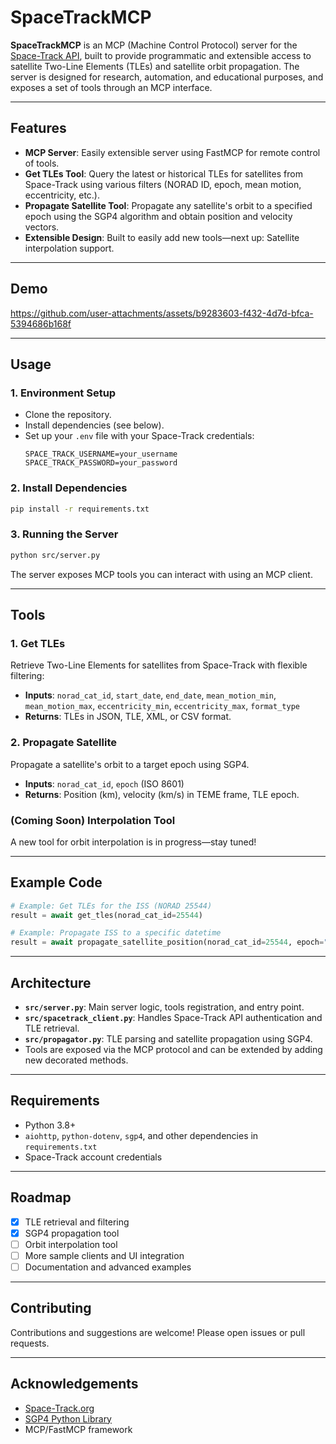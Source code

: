 # SpaceTrackMCP

**SpaceTrackMCP** is an MCP (Machine Control Protocol) server for the [Space-Track API](https://www.space-track.org/), built to provide programmatic and extensible access to satellite Two-Line Elements (TLEs) and satellite orbit propagation. The server is designed for research, automation, and educational purposes, and exposes a set of tools through an MCP interface.

---

## Features

- **MCP Server**: Easily extensible server using FastMCP for remote control of tools.
- **Get TLEs Tool**: Query the latest or historical TLEs for satellites from Space-Track using various filters (NORAD ID, epoch, mean motion, eccentricity, etc.).
- **Propagate Satellite Tool**: Propagate any satellite's orbit to a specified epoch using the SGP4 algorithm and obtain position and velocity vectors.
- **Extensible Design**: Built to easily add new tools—next up: Satellite interpolation support.
---

## Demo


https://github.com/user-attachments/assets/b9283603-f432-4d7d-bfca-5394686b168f


---

## Usage

### 1. Environment Setup

- Clone the repository.
- Install dependencies (see below).
- Set up your `.env` file with your Space-Track credentials:
  ```
  SPACE_TRACK_USERNAME=your_username
  SPACE_TRACK_PASSWORD=your_password
  ```

### 2. Install Dependencies

```bash
pip install -r requirements.txt
```

### 3. Running the Server

```bash
python src/server.py
```

The server exposes MCP tools you can interact with using an MCP client.

---

## Tools

### 1. Get TLEs

Retrieve Two-Line Elements for satellites from Space-Track with flexible filtering:

- **Inputs**: `norad_cat_id`, `start_date`, `end_date`, `mean_motion_min`, `mean_motion_max`, `eccentricity_min`, `eccentricity_max`, `format_type`
- **Returns**: TLEs in JSON, TLE, XML, or CSV format.

### 2. Propagate Satellite

Propagate a satellite's orbit to a target epoch using SGP4.

- **Inputs**: `norad_cat_id`, `epoch` (ISO 8601)
- **Returns**: Position (km), velocity (km/s) in TEME frame, TLE epoch.

### (Coming Soon) Interpolation Tool

A new tool for orbit interpolation is in progress—stay tuned!

---

## Example Code

```python
# Example: Get TLEs for the ISS (NORAD 25544)
result = await get_tles(norad_cat_id=25544)

# Example: Propagate ISS to a specific datetime
result = await propagate_satellite_position(norad_cat_id=25544, epoch="2025-07-15T00:00:00Z")
```

---

## Architecture

- **`src/server.py`**: Main server logic, tools registration, and entry point.
- **`src/spacetrack_client.py`**: Handles Space-Track API authentication and TLE retrieval.
- **`src/propagator.py`**: TLE parsing and satellite propagation using SGP4.
- Tools are exposed via the MCP protocol and can be extended by adding new decorated methods.

---

## Requirements

- Python 3.8+
- `aiohttp`, `python-dotenv`, `sgp4`, and other dependencies in `requirements.txt`
- Space-Track account credentials

---


## Roadmap

- [x] TLE retrieval and filtering
- [x] SGP4 propagation tool
- [ ] Orbit interpolation tool
- [ ] More sample clients and UI integration
- [ ] Documentation and advanced examples

---

## Contributing

Contributions and suggestions are welcome! Please open issues or pull requests.

---

## Acknowledgements

- [Space-Track.org](https://www.space-track.org/)
- [SGP4 Python Library](https://pypi.org/project/sgp4/)
- MCP/FastMCP framework
